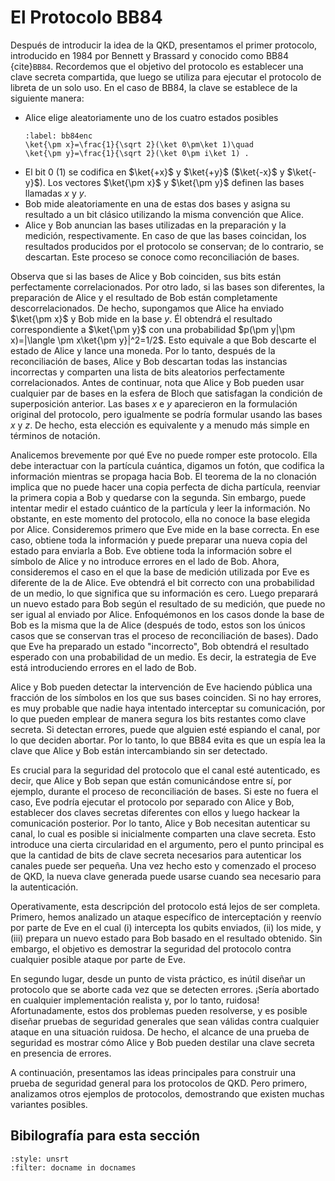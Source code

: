 # El Protocolo BB84

Después de introducir la idea de la QKD, presentamos el primer protocolo, introducido en 1984 por Bennett y Brassard y conocido como BB84 {cite}`BB84`. Recordemos que el objetivo del protocolo es establecer una clave secreta compartida, que luego se utiliza para ejecutar el protocolo de libreta de un solo uso. En el caso de BB84, la clave se establece de la siguiente manera:

- Alice elige aleatoriamente uno de los cuatro estados posibles
    ```{math}
    :label: bb84enc
    \ket{\pm x}=\frac{1}{\sqrt 2}(\ket 0\pm\ket 1)\quad
    \ket{\pm y}=\frac{1}{\sqrt 2}(\ket 0\pm i\ket 1) .
    ```
- El bit 0 (1) se codifica en $\ket{+x}$ y $\ket{+y}$ ($\ket{-x}$ y $\ket{-y}$). Los vectores $\ket{\pm x}$ y
$\ket{\pm y}$ definen las bases llamadas $x$ y $y$.
- Bob mide aleatoriamente en una de estas dos bases y asigna su resultado a un bit clásico utilizando la misma convención que Alice.
- Alice y Bob anuncian las bases utilizadas en la preparación y la medición, respectivamente. En caso de que las bases coincidan, los resultados producidos por el protocolo se conservan; de lo contrario, se descartan. Este proceso se conoce como reconciliación de bases.

Observa que si las bases de Alice y Bob coinciden, sus bits están perfectamente correlacionados. Por otro lado, si las bases son diferentes, la preparación de Alice y el resultado de Bob están completamente descorrelacionados. De hecho, supongamos que Alice ha enviado $\ket{\pm x}$ y Bob mide en la base $y$. Él obtendrá el resultado correspondiente a $\ket{\pm y}$ con una probabilidad $p(\pm y|\pm x)=|\langle \pm x\ket{\pm y}|^2=1/2$. Esto equivale a que Bob descarte el estado de Alice y lance una moneda. Por lo tanto, después de la reconciliación de bases, Alice y Bob descartan todas las instancias incorrectas y comparten una lista de bits aleatorios perfectamente correlacionados. Antes de continuar, nota que Alice y Bob pueden usar cualquier par de bases en la esfera de Bloch que satisfagan la condición de superposición anterior. Las bases $x$ e $y$ aparecieron en la formulación original del protocolo, pero igualmente se podría formular usando las bases $x$ y $z$. De hecho, esta elección es equivalente y a menudo más simple en términos de notación.

Analicemos brevemente por qué Eve no puede romper este protocolo. Ella debe interactuar con la partícula cuántica, digamos un fotón, que codifica la información mientras se propaga hacia Bob. El teorema de la no clonación implica que no puede hacer una copia perfecta de dicha partícula, reenviar la primera copia a Bob y quedarse con la segunda. Sin embargo, puede intentar medir el estado cuántico de la partícula y leer la información. No obstante, en este momento del protocolo, ella no conoce la base elegida por Alice. Consideremos primero que Eve mide en la base correcta. En ese caso, obtiene toda la información y puede preparar una nueva copia del estado para enviarla a Bob. Eve obtiene toda la información sobre el símbolo de Alice y no introduce errores en el lado de Bob. Ahora, consideremos el caso en el que la base de medición utilizada por Eve es diferente de la de Alice. Eve obtendrá el bit correcto con una probabilidad de un medio, lo que significa que su información es cero. Luego preparará un nuevo estado para Bob según el resultado de su medición, que puede no ser igual al enviado por Alice. Enfoquémonos en los casos donde la base de Bob es la misma que la de Alice (después de todo, estos son los únicos casos que se conservan tras el proceso de reconciliación de bases). Dado que Eve ha preparado un estado "incorrecto", Bob obtendrá el resultado esperado con una probabilidad de un medio. Es decir, la estrategia de Eve está introduciendo errores en el lado de Bob.

Alice y Bob pueden detectar la intervención de Eve haciendo pública una fracción de los símbolos en los que sus bases coinciden. Si no hay errores, es muy probable que nadie haya intentado interceptar su comunicación, por lo que pueden emplear de manera segura los bits restantes como clave secreta. Si detectan errores, puede que alguien esté espiando el canal, por lo que deciden abortar. Por lo tanto, lo que BB84 evita es que un espía lea la clave que Alice y Bob están intercambiando sin ser detectado.

Es crucial para la seguridad del protocolo que el canal esté autenticado, es decir, que Alice y Bob sepan que están comunicándose entre sí, por ejemplo, durante el proceso de reconciliación de bases. Si este no fuera el caso, Eve podría ejecutar el protocolo por separado con Alice y Bob, establecer dos claves secretas diferentes con ellos y luego hackear la comunicación posterior. Por lo tanto, Alice y Bob necesitan autenticar su canal, lo cual es posible si inicialmente comparten una clave secreta. Esto introduce una cierta circularidad en el argumento, pero el punto principal es que la cantidad de bits de clave secreta necesarios para autenticar los canales puede ser pequeña. Una vez hecho esto y comenzado el proceso de QKD, la nueva clave generada puede usarse cuando sea necesario para la autenticación.

Operativamente, esta descripción del protocolo está lejos de ser completa. Primero, hemos analizado un ataque específico de interceptación y reenvío por parte de Eve en el cual (i) intercepta los qubits enviados, (ii) los mide, y (iii) prepara un nuevo estado para Bob basado en el resultado obtenido. Sin embargo, el objetivo es demostrar la seguridad del protocolo contra cualquier posible ataque por parte de Eve.

En segundo lugar, desde un punto de vista práctico, es inútil diseñar un protocolo que se aborte cada vez que se detecten errores. ¡Sería abortado en cualquier implementación realista y, por lo tanto, ruidosa! Afortunadamente, estos dos problemas pueden resolverse, y es posible diseñar pruebas de seguridad generales que sean válidas contra cualquier ataque en una situación ruidosa. De hecho, el alcance de una prueba de seguridad es mostrar cómo Alice y Bob pueden destilar una clave secreta en presencia de errores.

A continuación, presentamos las ideas principales para construir una prueba de seguridad general para los protocolos de QKD. Pero primero, analizamos otros ejemplos de protocolos, demostrando que existen muchas variantes posibles.

## Bibilografía para esta sección
```{bibliography}
:style: unsrt
:filter: docname in docnames
```
